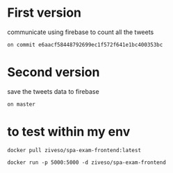 # First version

communicate using firebase to count all the tweets

```
on commit e6aacf58448792699ec1f572f641e1bc400353bc
```



# Second version

save the tweets data to firebase
```
on master
```


# to test within my env
```
docker pull ziveso/spa-exam-frontend:latest
```

```
docker run -p 5000:5000 -d ziveso/spa-exam-frontend
```
